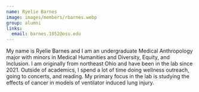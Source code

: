 ```yaml
---
name: Ryelie Barnes
image: images/members/rbarnes.webp
group: alumni
links:
  email: barnes.1052@osu.edu
---
```


My name is Ryelie Barnes and I am an undergraduate Medical Anthropology major with minors in Medical Humanities and Diversity, Equity, and Inclusion. I am originally from northeast Ohio and have been in the lab since 2021. Outside of academics, I spend a lot of time doing wellness outreach, going to concerts, and reading. My primary focus in the lab is studying the effects of cancer in models of ventilator induced lung injury.
